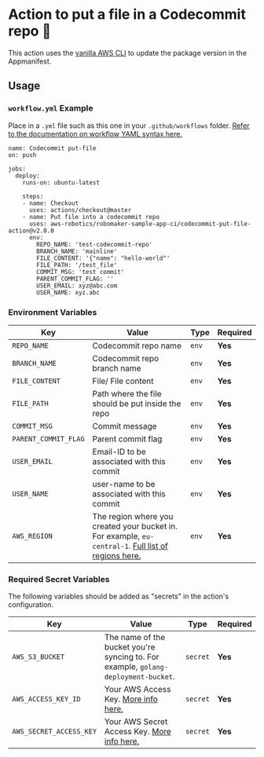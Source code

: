 # Action to put a file in a Codecommit repo 🔄

This action uses the [vanilla AWS CLI](https://docs.aws.amazon.com/cli/index.html) to update the package version in the Appmanifest.


## Usage

### `workflow.yml` Example

Place in a `.yml` file such as this one in your `.github/workflows` folder. [Refer to the documentation on workflow YAML syntax here.](https://help.github.com/en/articles/workflow-syntax-for-github-actions)

```
name: Codecommit put-file
on: push

jobs:
  deploy:
    runs-on: ubuntu-latest

    steps:
    - name: Checkout
      uses: actions/checkout@master
    - name: Put file into a codecommit repo
      uses: aws-robotics/robomaker-sample-app-ci/codecommit-put-file-action@v2.0.0
      env:
        REPO_NAME: 'test-codecommit-repo'
        BRANCH_NAME: 'mainline'
        FILE_CONTENT: '{"name": "hello-world"'
        FILE_PATH: '/test_file'
        COMMIT_MSG: 'test commit'
        PARENT_COMMIT_FLAG: ''  
        USER_EMAIL: xyz@abc.com
        USER_NAME: xyz.abc
```


### Environment Variables

| Key | Value | Type | Required |
| ------------- | ------------- | ------------- | ------------- |
| `REPO_NAME` | Codecommit repo name | `env` | **Yes** |
| `BRANCH_NAME` | Codecommit repo branch name |`env` | **Yes** |
| `FILE_CONTENT` | File/ File content | `env` | **Yes** |
| `FILE_PATH` | Path where the file should be put inside the repo | `env` | **Yes** |
| `COMMIT_MSG` | Commit message | `env` | **Yes** |
| `PARENT_COMMIT_FLAG` | Parent commit flag | `env` | **Yes** |
| `USER_EMAIL` | Email-ID to be associated with this commit | `env` | **Yes** |
| `USER_NAME` | user-name to be associated with this commit | `env` | **Yes** |
| `AWS_REGION` | The region where you created your bucket in. For example, `eu-central-1`. [Full list of regions here.](https://docs.aws.amazon.com/AWSEC2/latest/UserGuide/using-regions-availability-zones.html#concepts-available-regions) | `env` | **Yes** |



### Required Secret Variables

The following variables should be added as "secrets" in the action's configuration.

| Key | Value | Type | Required |
| ------------- | ------------- | ------------- | ------------- |
| `AWS_S3_BUCKET` | The name of the bucket you're syncing to. For example, `golang-deployment-bucket`. | `secret` | **Yes** |
| `AWS_ACCESS_KEY_ID` | Your AWS Access Key. [More info here.](https://docs.aws.amazon.com/general/latest/gr/managing-aws-access-keys.html) | `secret` | **Yes** |
| `AWS_SECRET_ACCESS_KEY` | Your AWS Secret Access Key. [More info here.](https://docs.aws.amazon.com/general/latest/gr/managing-aws-access-keys.html) | `secret` | **Yes** |
